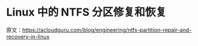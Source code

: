 # Linux 中的 NTFS 分区修复和恢复

原文：<https://acloudguru.com/blog/engineering/ntfs-partition-repair-and-recovery-in-linux>